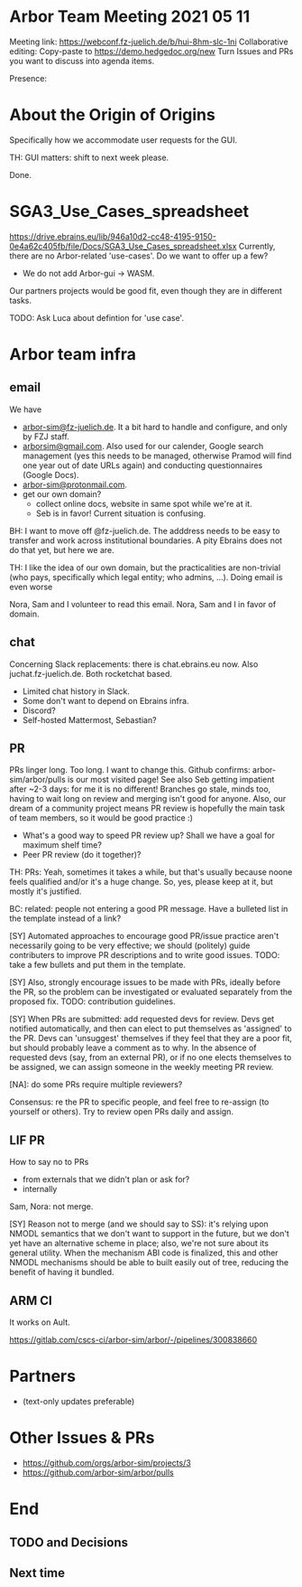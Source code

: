 Arbor Team Meeting 2021 05 11
=============================

Meeting link: https://webconf.fz-juelich.de/b/hui-8hm-slc-1ni
Collaborative editing: Copy-paste to <https://demo.hedgedoc.org/new>
Turn Issues and PRs you want to discuss into agenda items.

Presence:

About the Origin of Origins
===========================

Specifically how we accommodate user requests for the GUI.

TH: GUI matters: shift to next week please.

Done.

SGA3_Use_Cases_spreadsheet
==========================

https://drive.ebrains.eu/lib/946a10d2-cc48-4195-9150-0e4a62c405fb/file/Docs/SGA3_Use_Cases_spreadsheet.xlsx
Currently, there are no Arbor-related 'use-cases'. Do we want to offer up a few?

* We do not add Arbor-gui -> WASM.

Our partners projects would be good fit, even though they are in different tasks.

TODO: Ask Luca about defintion for 'use case'.

Arbor team infra
================

email
-----
We have
* arbor-sim@fz-juelich.de. It a bit hard to handle and configure, and only by FZJ staff.
* arborsim@gmail.com. Also used for our calender, Google search management (yes this needs to be managed, otherwise Pramod will find one year out of date URLs again) and conducting questionnaires (Google Docs).
* arbor-sim@protonmail.com.
* get our own domain?
    * collect online docs, website in same spot while we're at it.
    * Seb is in favor! Current situation is confusing.

BH: I want to move off @fz-juelich.de. The adddress needs to be easy to transfer and work across institutional boundaries. A pity Ebrains does not do that yet, but here we are.

TH: I like the idea of our own domain, but the practicalities are non-trivial (who pays, specifically which legal entity; who admins, ...). Doing email is even worse

Nora, Sam and I volunteer to read this email.
Nora, Sam and I in favor of domain.

chat
----

Concerning Slack replacements: there is chat.ebrains.eu now. Also juchat.fz-juelich.de. Both rocketchat based.

* Limited chat history in Slack.
* Some don't want to depend on Ebrains infra.
* Discord?
* Self-hosted Mattermost, Sebastian?

PR
--

PRs linger long. Too long. I want to change this. Github confirms: arbor-sim/arbor/pulls is our most visited page! See also Seb getting impatient after ~2-3 days: for me it is no different! Branches go stale, minds too, having to wait long on review and merging isn't good for anyone. Also, our dream of a community project means PR review is hopefully the main task of team members, so it would be good practice :)

* What's a good way to speed PR review up? Shall we have a goal for maximum shelf time?
* Peer PR review (do it together)?

TH: PRs: Yeah, sometimes it takes a while, but that's usually because noone feels qualified and/or it's a huge change. So, yes, please keep at it, but mostly it's justified.

BC: related: people not entering a good PR message. Have a bulleted list in the template instead of a link?

[SY] Automated approaches to encourage good PR/issue practice aren't necessarily going to be very effective; we should (politely) guide contributers to improve PR descriptions and to write good issues.
    TODO: take a few bullets and put them in the template.

[SY] Also, strongly encourage issues to be made with PRs, ideally before the PR, so the problem can be investigated or evaluated separately from the proposed fix.
    TODO: contribution guidelines.

[SY] When PRs are submitted: add requested devs for review. Devs get notified automatically, and then can elect to put themselves as 'assigned' to the PR. Devs can 'unsuggest' themselves if they feel that they are a poor fit, but should probably leave a comment as to why. In the absence of requested devs (say, from an external PR), or if no one elects themselves to be assigned, we can assign someone in the weekly meeting PR review.

[NA]: do some PRs require multiple reviewers?

Consensus: re the PR to specific people, and feel free to re-assign (to yourself or others). Try to review open PRs daily and assign.

LIF PR
------

How to say no to PRs
- from externals that we didn't plan or ask for?
- internally

Sam, Nora: not merge.

[SY] Reason not to merge (and we should say to SS): it's relying upon NMODL semantics that we don't want to support in the future, but we don't yet have an alternative scheme in place; also, we're not sure about its general utility. When the mechanism ABI code is finalized, this and other NMODL mechanisms should be able to built easily out of tree, reducing the benefit of having it bundled.

ARM CI
------

It works on Ault.

https://gitlab.com/cscs-ci/arbor-sim/arbor/-/pipelines/300838660


Partners
========

* (text-only updates preferable)


Other Issues & PRs
==================

* https://github.com/orgs/arbor-sim/projects/3
* https://github.com/arbor-sim/arbor/pulls

End
===

TODO and Decisions
------------------



Next time
---------

